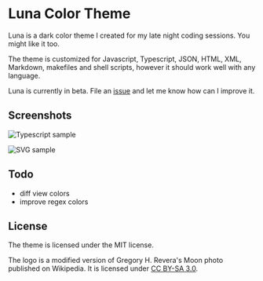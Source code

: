 # Luna Color Theme 

Luna is a dark color theme I created for my late night coding sessions. You might like it too.

The theme is customized for Javascript, Typescript, JSON, HTML, XML, Markdown, makefiles and shell scripts,
however it should work well with any language.

Luna is currently in beta. File an [issue](https://github.com/kkeri/luna/issues) and let me know how can I improve it.

## Screenshots

![Typescript sample](https://raw.githubusercontent.com/wiki/kkeri/luna/ts.png)

![SVG sample](https://raw.githubusercontent.com/wiki/kkeri/luna/svg.png)

## Todo

- diff view colors
- improve regex colors

## License

The theme is licensed under the MIT license.

The logo is a modified version of Gregory H. Revera's Moon photo published on Wikipedia.
It is licensed under [CC BY-SA 3.0](http://creativecommons.org/licenses/by-sa/3.0).


